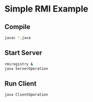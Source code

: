 # Simple RMI Example

## Compile

```bash
javac *.java
```

## Start Server

```bash
rmiregistry &
java ServerOperation
```

## Run Client

```bash
java ClientOperation
```
